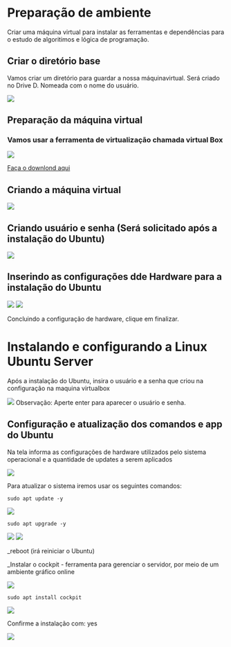 # Preparação de ambiente
Criar uma máquina virtual para instalar as ferramentas e dependências para o estudo de algoritimos e lógica de programação.


## Criar o diretório base
Vamos criar um diretório para guardar a nossa máquinavirtual. Será criado no Drive D. Nomeada com o nome do usuário.


<img src="criar-diretorio-d.png">

## Preparação da máquina virtual
### Vamos usar a ferramenta de virtualização chamada virtual Box

<img src="tela-virtualbox.png">

<a href= "https://www.virtualbox.org/wiki/Downloads"> Faça o downlond aqui </a>


## Criando a máquina virtual

<img src= "criando-maquina-virtual.png">


## Criando usuário e senha (Será solicitado após a instalação do Ubuntu)

<img src="tela-usuario.png">

## Inserindo as configurações dde Hardware para a instalação do Ubuntu

<img src= "hardware1.png" >

<img src= "hardware.png">

Concluindo a configuração de hardware, clique em finalizar.

# Instalando e configurando a Linux Ubuntu Server

Após a instalação do Ubuntu, insira o usuário e a senha que criou na configuração na maquina virtualbox

<img src="tela-login.png">
Observação: Aperte enter para aparecer o usuário e senha.

## Configuração e atualização dos comandos e app do Ubuntu

Na tela informa as configurações de hardware utilizados pelo sistema operacional e a quantidade de updates a serem aplicados

<img src="sistema.png">

Para atualizar o sistema iremos usar os seguintes comandos:

```` shell
sudo apt update -y
````
<img src="comando1.png">

```` shell
sudo apt upgrade -y
````
<img src="comando-.png">
<img src="comando2.png">

_reboot (irá reiniciar o Ubuntu)

_Instalar o cockpit - ferramenta para gerenciar o servidor, por meio de um ambiente gráfico online

<img src="cockpit.png">



```` shell
sudo apt install cockpit
````
<img src="yescockpit.png">

Confirme a instalação com: yes

<img src="cockpitfinal.png">







